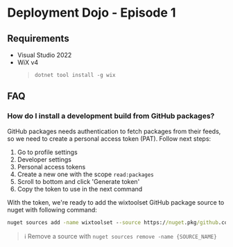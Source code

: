 # Deployment Dojo - Episode 1

## Requirements

* Visual Studio 2022
* WiX v4
    > `dotnet tool install -g wix`

## FAQ

### How do I install a development build from GitHub packages?

GitHub packages needs authentication to fetch packages from their feeds, so we need to create a personal access token (PAT). Follow next steps:

1. Go to profile settings
2. Developer settings
3. Personal access tokens
4. Create a new one with the scope `read:packages`
5. Scroll to bottom and click 'Generate token'
6. Copy the token to use in the next command

With the token, we're ready to add the wixtoolset GitHub package source to nuget with following command:

```cmd
nuget sources add -name wixtoolset --source https://nuget.pkg/github.com/wixtoolset/index.json --username {GITHUB_USERNAME} --password {PERSONAL_ACCESS_TOKEN}
```

> :information_source: Remove a source with `nuget sources remove -name {SOURCE_NAME}`